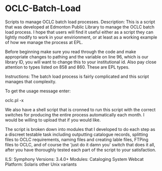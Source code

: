 OCLC-Batch-Load
===============

Scripts to manage OCLC batch load processes.
Description: 
This is a script that was developed at Edmonton Public Library to manage the OCLC batch load process. I hope that users will find it useful either as a script they can lightly modify to work in your envirionment, or at least as a working example of how we manage the process at EPL. 

Before beginning make sure you read through the code and make appropriate changes to pathing and the variable on line 96, which is our library ID, you will want to change this to your institutional id. Also pay close attention to types listed on 858 and 860. These are EPL types.

Instructions: 
The batch load process is fairly complicated and this script manages that complexity.

To get the usage message enter:

 oclc.pl -x

We also have a shell script that is cronned to run this script with the correct switches for producing the entire process automatically each month. I would be willing to upload that if you would like.

The script is broken down into modules that I developed to do each step as a discreet testable task including outputting catalogue records, splitting files to OCLC requirements, naming files and creating lable files, FTPing files to OCLC, and of course the 'just do it damn you' switch that does it all, after you have thoroughly tested each part of the script to your satisfaction.

ILS: 
Symphony
Versions: 
3.4.0+
Modules: 
Cataloging
System
Webcat
Platform: 
Solaris other Unix variants
